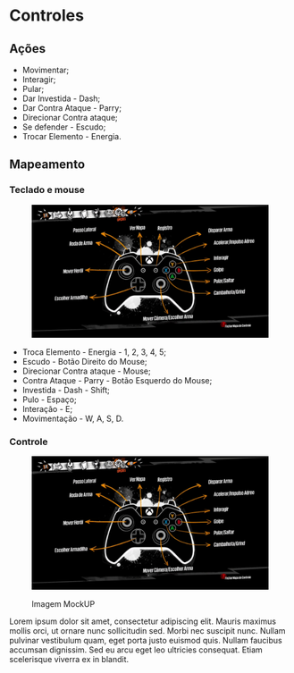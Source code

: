 # Controles

## Ações

* Movimentar;
* Interagir;
* Pular;
* Dar Investida - Dash;
* Dar Contra Ataque - Parry;
* Direcionar Contra ataque;
* Se defender - Escudo;
* Trocar Elemento - Energia.

## Mapeamento

### Teclado e mouse

<figure><img src="../.gitbook/assets/mnapeamento.jpg" alt=""><figcaption></figcaption></figure>

* Troca Elemento - Energia - 1, 2, 3, 4, 5;
* Escudo - Botão Direito do Mouse;
* Direcionar Contra ataque - Mouse;
* Contra Ataque - Parry - Botão Esquerdo do Mouse;
* Investida - Dash - Shift;
* Pulo - Espaço;
* Interação - E;
* Movimentação - W, A, S, D.



### Controle

<figure><img src="../.gitbook/assets/mnapeamento.jpg" alt=""><figcaption><p>Imagem MockUP</p></figcaption></figure>

Lorem ipsum dolor sit amet, consectetur adipiscing elit. Mauris maximus mollis orci, ut ornare nunc sollicitudin sed. Morbi nec suscipit nunc. Nullam pulvinar vestibulum quam, eget porta justo euismod quis. Nullam faucibus accumsan dignissim. Sed eu arcu eget leo ultricies consequat. Etiam scelerisque viverra ex in blandit.

